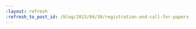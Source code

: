 ```yaml
---
:layout: refresh
:refresh_to_post_id: /blog/2013/04/30/registration-and-call-for-papers-open-for-juc-palo-alto
---
```

